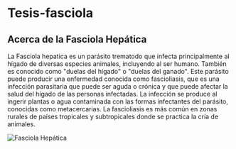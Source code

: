# Tesis-fasciola

## Acerca de la Fasciola Hepática
La Fasciola hepatica es un parásito trematodo que infecta principalmente al hígado de diversas especies animales, incluyendo al ser humano. También es conocido como "duelas del hígado" o "duelas del ganado". Este parásito puede producir una enfermedad conocida como fascioliasis, que es una infección parasitaria que puede ser aguda o crónica y que puede afectar la salud del hígado de las personas infectadas. La infección se produce al ingerir plantas o agua contaminada con las formas infectantes del parásito, conocidas como metacercarias. La fascioliasis es más común en zonas rurales de países tropicales y subtropicales donde se practica la cría de animales.

![Fasciola Hepática](https://www.portalveterinaria.com/upload/20190426092634Fasciola_hepatica2.jpg)

